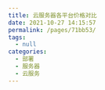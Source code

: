 ```yaml
---
title: 云服务器各平台价格对比
date: 2021-10-27 14:15:57
permalink: /pages/71bb53/
tags: 
  - null
categories: 
  - 部署
  - 服务器
  - 云服务
---
```

